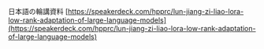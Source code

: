 
日本語の輪講資料
[https://speakerdeck.com/hpprc/lun-jiang-zi-liao-lora-low-rank-adaptation-of-large-language-models](https://speakerdeck.com/hpprc/lun-jiang-zi-liao-lora-low-rank-adaptation-of-large-language-models)
